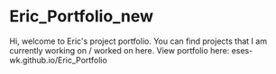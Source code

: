 # Eric_Portfolio_new
Hi, welcome to Eric's project portfolio. You can find projects that I am currently working on / worked on here.
View portfolio here: eses-wk.github.io/Eric_Portfolio
